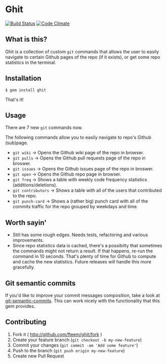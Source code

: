 Ghit
=============
[![Build Status](https://travis-ci.org/fteem/ghit.svg?branch=master)](https://travis-ci.org/fteem/ghit)
[![Code Climate](https://codeclimate.com/github/fteem/ghit/badges/gpa.svg)](https://codeclimate.com/github/fteem/ghit)

## What is this?

Ghit is a collection of custom ```git``` commands that allows the user to easily navigate to
certain Github pages of the repo (if it exists), or get some repo statistics in the terminal.

## Installation

    $ gem install ghit

That's it!

## Usage

There are 7 new ```git``` commands now.

The following commands allow you to easily navigate to repo's Github (sub)page.

* ```git wiki```    -> Opens the Github wiki page of the repo in browser.
* ```git pulls```   -> Opens the Github pull requests page of the repo in broswer.
* ```git issues```  -> Opens the Github issues page of the repo in broswer.
* ```git open```    -> Opens the Github repo page in browser.
* ```git freq```    -> Shows a table with weekly code frequency statistics (additions/deletions).
* ```git contributors``` -> Shows a table with all of the users that contributed to the repo.
* ```git punch-card``` -> Shows a (rather big) punch card with all of the commits traffic for the repo grouped by weekdays and time.

## Worth sayin'
* Still has some rough edges. Needs tests, refactoring and various improvements.
* Since repo statistics data is cached, there's a possibilty that sometimes the commands might not return a result. If that happens, re-run the command in 10 seconds. That's plenty of time for Github to compute and cache the new statistics. Future releases will handle this more gracefully.

## Git semantic commits
If you'd like to improve your commit messages composition, take a look at [git-semantic-commits](https://github.com/fteem/git-semantic-commits). This can work nicely with the functionality that this gem provides.

## Contributing

1. Fork it ( http://github.com/fteem/ghit/fork )
2. Create your feature branch (`git checkout -b my-new-feature`)
3. Commit your changes (`git commit -am 'Add some feature'`)
4. Push to the branch (`git push origin my-new-feature`)
5. Create new Pull Request


